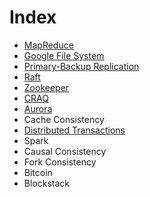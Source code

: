 # Index

* [MapReduce](./MapReduce/Note.md)
* [Google File System](./Google%20File%20System/Note.md)
* [Primary-Backup Replication](./Primary-Backup%20Replication/Note.md)
* [Raft](./Raft/Note.md)
* [Zookeeper](./Zookeeper/Note.md)
* [CRAQ](./CRAQ/Note.md)
* [Aurora](./Aurora/Note.md)
* Cache Consistency
* [Distributed Transactions](./Distributed%20Transactions/Note.md)
* Spark
* Causal Consistency
* Fork Consistency
* Bitcoin
* Blockstack